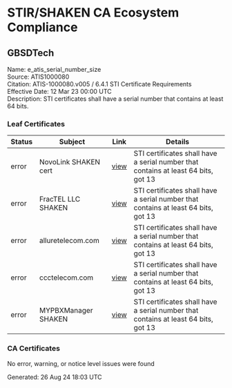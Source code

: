 # STIR/SHAKEN CA Ecosystem Compliance

## GBSDTech

Name: e_atis_serial_number_size\
Source: ATIS1000080\
Citation: ATIS-1000080.v005 / 6.4.1 STI Certificate Requirements\
Effective Date: 12 Mar 23 00:00 UTC\
Description: STI certificates shall have a serial number that contains at least 64 bits.

### Leaf Certificates

| Status | Subject | Link | Details |
|--------|---------|------|---------|
| error | NovoLink SHAKEN cert | [view](../../CERTS/2a55030811ea276fc007055026d66293c349f35c5eebc7dd7b305b65f3b40c56/README.md) | STI certificates shall have a serial number that contains at least 64 bits, got 13 |
| error | FracTEL LLC SHAKEN | [view](../../CERTS/436ab7f1876a96dfebbc3cdb0880c6f4dc9432a1db1bec8745e39d13d4febc22/README.md) | STI certificates shall have a serial number that contains at least 64 bits, got 13 |
| error | alluretelecom.com | [view](../../CERTS/5486360ac5b339b588547ee88d42ca59ee3cdd87a0911ce2d16c3a8dd376efe0/README.md) | STI certificates shall have a serial number that contains at least 64 bits, got 13 |
| error | ccctelecom.com | [view](../../CERTS/e485e7069de2a669c6cd53d3eb10263d437b1c616c03e7e2997a531d020361ad/README.md) | STI certificates shall have a serial number that contains at least 64 bits, got 13 |
| error | MYPBXManager SHAKEN | [view](../../CERTS/ea5813855308274fae05fdcae622a159efa47cde2ccf87a9cdf09d9ef43d93f2/README.md) | STI certificates shall have a serial number that contains at least 64 bits, got 13 |

### CA Certificates

No error, warning, or notice level issues were found


Generated: 26 Aug 24 18:03 UTC